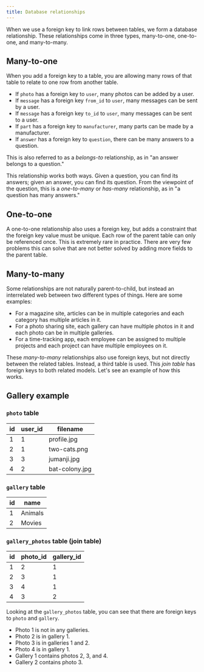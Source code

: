 ```yaml
---
title: Database relationships
---
```


When we use a foreign key to link rows between tables, we form a database relationship. These relationships come in three types, many-to-one, one-to-one, and many-to-many.

## Many-to-one

When you add a foreign key to a table, you are allowing many rows of that table to relate to one row from another table.

- If `photo` has a foreign key to `user`, many photos can be added by a user.
- If `message` has a foreign key `from_id` to `user`, many messages can be sent by a user.
- If `message` has a foreign key `to_id` to `user`, many messages can be sent to a user.
- If `part` has a foreign key to `manufacturer`, many parts can be made by a manufacturer.
- If `answer` has a foreign key to `question`, there can be many answers to a question.

This is also referred to as a _belongs-to_ relationship, as in "an answer belongs to a question."

This relationship works both ways. Given a question, you can find its answers; given an answer, you can find its question. From the viewpoint of the question, this is a _one-to-many_ or _has-many_ relationship, as in "a question has many answers."

## One-to-one

A one-to-one relationship also uses a foreign key, but adds a constraint that the foreign key value must be unique. Each row of the parent table can only be referenced once. This is extremely rare in practice. There are very few problems this can solve that are not better solved by adding more fields to the parent table.

## Many-to-many

Some relationships are not naturally parent-to-child, but instead an interrelated web between two different types of things. Here are some examples:

- For a magazine site, articles can be in multiple categories and each category has multiple articles in it.
- For a photo sharing site, each gallery can have multiple photos in it and each photo can be in multiple galleries.
- For a time-tracking app, each employee can be assigned to multiple projects and each project can have multiple employees on it.

These _many-to-many_ relationships also use foreign keys, but not directly between the related tables. Instead, a third table is used. This _join table_ has foreign keys to both related models. Let's see an example of how this works.

## Gallery example

### `photo` table

| id | user_id | filename       |
|----|---------|----------------|
| 1  | 1       | profile.jpg    |
| 2  | 1       | two-cats.png   |
| 3  | 3       | jumanji.jpg    |
| 4  | 2       | bat-colony.jpg |

### `gallery` table

| id | name    |
|----|---------|
| 1  | Animals |
| 2  | Movies  |

### `gallery_photos` table (join table)

| id | photo_id | gallery_id |
|----|----------|------------|
| 1  | 2        | 1          |
| 2  | 3        | 1          |
| 3  | 4        | 1          |
| 4  | 3        | 2          |

Looking at the `gallery_photos` table, you can see that there are foreign keys to `photo` and `gallery`.

- Photo 1 is not in any galleries.
- Photo 2 is in gallery 1.
- Photo 3 is in galleries 1 and 2.
- Photo 4 is in gallery 1.
- Gallery 1 contains photos 2, 3, and 4.
- Gallery 2 contains photo 3.

